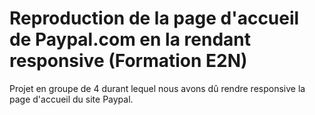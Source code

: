 # Reproduction de la page d'accueil de Paypal.com en la rendant responsive (Formation E2N)
Projet en groupe de 4 durant lequel nous avons dû rendre responsive la page d'accueil du site Paypal.
